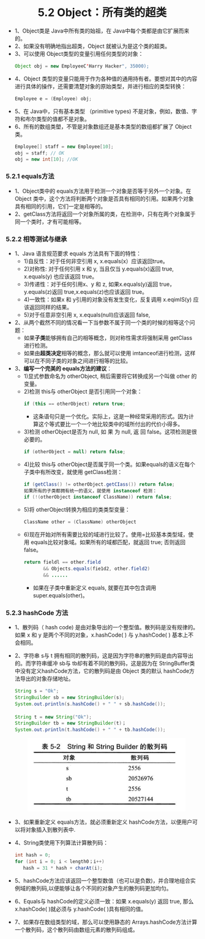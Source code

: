 <div align=center><h1>5.2  Object：所有类的超类</h1></div>

* 1、Object类是 Java中所有类的始祖，在 Java中每个类都是由它扩展而来的。
* 2、如果没有明确地指出超类，Object 就被认为是这个类的超类。
* 3、可以使用 Object类型的变量引用任何类型的对象：
  ```java
  Object obj = new EmployeeC'Harry Hacker", 35000);
  ```
* 4、Object 类型的变量只能用于作为各种值的通用持有者。要想对其中的内容进行具体的操作，还需要清楚对象的原始类型，并进行相应的类型转换：
  ```java
  Employee e = (Employee) obj;
  ```
* 5、在 Java中，只有基本类型 （primitive types) 不是对象，例如，数值、字符和布尔类型的值都不是对象。
* 6、所有的数组类塱，不管是对象数组还是基本类型的数组都扩展了 Object 类。
  ```java
  Employee[] staff = new Employee[10];
  obj = staff; // OK
  obj = new int[10]; //OK
  ```

### 5.2.1 equals方法

* 1、Object类中的 equals方法用于检测一个对象是否等于另外一个对象。在Object 类中，这个方法将判断两个对象是否具有相同的引用。如果两个对象具有相同的引用，它们一定是相等的。
* 2、getClass方法将返回一个对象所属的类，在检测中，只有在两个对象属于同一个类时，才有可能相等。

### 5.2.2 相等测试与继承

* 1、Java 语言规范要求 equals 方法具有下面的特性：
	* 1)自反性：对于任何非空引用 x, x.equals(x）应该返回true。
	* 2)对称性: 对于任何引用 x 和 y, 当且仅当 y.equals(x)返回 true, x.equals(y) 也应该返回 true。
	* 3)传递性：对于任何引用x、y 和 z, 如果x.equals(y)返回 true，y.equals(z)返回 true,x.equals(z)也应该返回 true。
	* 4)一致性：如果x 和 y引用的对象没有发生变化，反复调用 x.eqimIS(y) 应该返回同样的结果。
	* 5)对于任意非空引用 x, x.equals(null)应该返回 false,
* 2、从两个截然不同的情况看一下当参数不属于同一个类的时候的相等这个问题：
	* 如果**子类**能够拥有自己的相等概念，则对称性需求将强制采用 getClass 进行检测。
	* 如果由**超类决定**相等的概念，那么就可以使用 imtanceof进行检测，这样可以在不同子类的对象之间进行相等的比较。
* 3、**编写一个完美的 equals方法的建议**：
	* 1)显式参数命名为 otherObject, 稍后需要将它转换成另一个叫做 other 的变量。
	* 2)检测 this与 otherObject 是否引用同一个对象：
	  ```java
	  if (this == otherObject) return true;
	  ```
		* 这条语句只是一个优化。实际上，这是一种经常采用的形式。因为计算这个等式要比一个一个地比较类中的域所付出的代价小得多。
	* 3)检测 otherObject是否为 null, 如 果 为 null, 返 回 false。这项检测是很必要的。
	  ```java
	  if (otherObject = null) return false;
	  ```
	* 4)比较 this与 otherObject是否属于同一个类。如果equals的语义在每个子类中有所改变，就使用 getClass检测：
	  ```java
	  if (getClass() != otherObject.getCIass()) return false;
	  如果所有的子类都拥有统一的语义，就使用 instanceof 检测：
	  if (!(otherObject instanceof ClassName)) return false;
	  ```
	* 5)将 otherObject转换为相应的类类型变量：
	  ```java
	  ClassName other = (ClassName) otherObject
	  ```
	* 6)现在开始对所有需要比较的域进行比较了。使用=比较基本类型域，使用 equals比较对象域。如果所有的域都匹配，就返回 true; 否则返回 false。
	  ```java
	  return fieldl == other.field
	         && Objects.equals(fie1d2, other.field2)
	         && ......
	  ```
		* 如果在子类中重新定义 equals, 就要在其中包含调用super.equals(other)。

### 5.2.3 hashCode 方法

* 1、散列码（ hash code) 是由对象导出的一个整型值。散列码是没有规律的。如果 x 和 y 是两个不同的对象，x.hashCode( ) 与 y.hashCode( ) 基本上不会相同。
* 2、字符串 s与 t 拥有相同的散列码，这是因为字符串的散列码是由内容导出的。而字符串缓冲 sb与 tb却有着不同的散列码，这是因为在 StringBuffer类中没有定义hashCode方法，它的散列码是由 Object 类的默认 hashCode方法导出的对象存储地址。
  ```java
  String s = "Ok";
  StringBuilder sb = new StringBuilder(s);
  System.out.println(s.hashCode() + " " + sb.hashCode());

  String t = new String("Ok");
  StringBuilder tb = new StringBuilder(t)；
  System.out.println(t.hashCode() + " " + tb.hashCode());
  ```

  <div align="center"><img src="./img/001.png"></div>
* 3、如果重新定义 equals方法，就必须重新定义 hashCode方法，以便用户可以将对象插入到散列表中.
* 4、String类使用下列算法计算散列码：
  ```java
  int hash = 0;
  for (int i = 0; i < length0；i++)
     hash = 31 * hash + charAt(i);
  ```
* 5、hashCode方法应该返回一个整型数值（也可以是负数)，并合理地组合实例域的散列码,以便能够让各个不同的对象产生的散列码更加均匀。
* 6、Equals与 hashCode的定义必须一致：如果 x.equals(y) 返回 true, 那么 x.hashCode( )就必须与 y.hashCode( )具有相同的值。
* 7、如果存在数组类型的域，那么可以使用静态的 Arrays.hashCode方法计算一个散列码，这个散列码由数组元素的散列码组成。


















